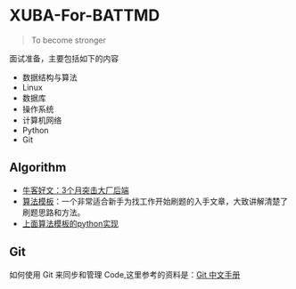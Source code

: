 # XUBA-For-BATTMD
> To become stronger

面试准备，主要包括如下的内容
- 数据结构与算法
- Linux
- 数据库
- 操作系统
- 计算机网络
- Python
- Git
<!-- more -->
## Algorithm
- [牛客好文：3个月突击大厂后端](https://www.nowcoder.com/discuss/586326)
- [算法模板](https://greyireland.gitbook.io/algorithm-pattern/ru-men-pian/quickstart)：一个非常适合新手为找工作开始刷题的入手文章，大致讲解清楚了刷题思路和方法。
- [上面算法模板的python实现](https://github.com/dashidhy/algorithm-pattern-python)

## Git
如何使用 Git 来同步和管理 Code,这里参考的资料是：[Git 中文手册](https://docs.pythontab.com/github/gitbook/index.html)


